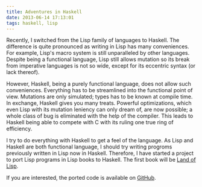 ```yaml
---
title: Adventures in Haskell
date: 2013-06-14 17:13:01
tags: haskell, lisp
---
```

Recently, I switched from the Lisp family of languages to Haskell. The difference is quite pronounced as writing in Lisp has many conveniences. For example, Lisp's macro system is still unparalleled by other languages. Despite being a functional language, Lisp still allows mutation so its break from imperative languages is not so wide, except for its eccentric syntax (or lack thereof).

However, Haskell, being a purely functional language, does not allow such conveniences. Everything has to be streamlined into the functional point of view. Mutations are only simulated; types has to be known at compile time. In exchange, Haskell gives you many treats. Powerful optimizations, which even Lisp with its mutation leniency can only dream of, are now possible; a whole class of bug is eliminated with the help of the compiler. This leads to Haskell being able to compete with C with its ruling one true ring of efficiency.

I try to do everything with Haskell to get a feel of the language. As Lisp and Haskell are both functional language, I should try writing progroms previously written in Lisp now in Haskell. Therefore, I have started a project to port Lisp programs in Lisp books to Haskell. The first book will be [Land of Lisp](http://landoflisp.com/).

If you are interested, the ported code is available on [GitHub](http://github.com/mrordinaire/land-of-haskell).
